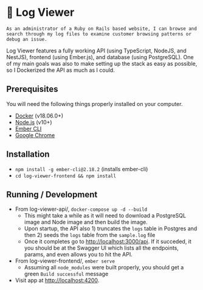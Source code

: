 # 🔎 Log Viewer

`As an administrator of a Ruby on Rails based website, I can browse and search through my log files to examine customer browsing patterns or debug an issue.`

Log Viewer features a fully working API (using TypeScript, NodeJS, and NestJS), frontend (using Ember.js), and database (using PostgreSQL). One of my main goals was also to make setting up the stack as easy as possible, so I Dockerized the API as much as I could.

## Prerequisites

You will need the following things properly installed on your computer.

* [Docker](https://www.docker.com/) (v18.06.0+)
* [Node.js](https://nodejs.org/) (v10+)
* [Ember CLI](https://ember-cli.com/)
* [Google Chrome](https://google.com/chrome/)

## Installation

* `npm install -g ember-cli@2.18.2` (installs ember-cli)
* `cd log-viewer-frontend && npm install`

## Running / Development

* From log-viewer-api/, `docker-compose up -d --build`
  * This might take a while as it will need to download a PostgreSQL image and Node image and then build the image.
  * Upon startup, the API also 1) truncates the `logs` table in Postgres and then 2) seeds the `logs` table from the `sample.log` file
  * Once it completes go to [http://localhost:3000/api](http://localhost:3000/api). If it succeded, it you should be at the Swagger UI which lists all the endpoints, params, and even allows you to hit the API.
* From log-viewer-frontend/, `ember serve`
  * Assuming all `node_modules` were built properly, you should get a green `Build successful` message
* Visit app at [http://localhost:4200](http://localhost:4200).
